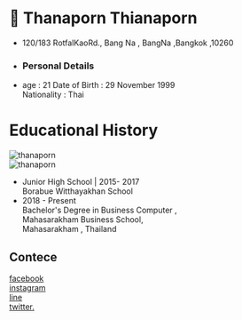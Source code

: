 # 👋 Thanaporn Thianaporn
- 120/183 RotfalKaoRd., Bang Na , BangNa ,Bangkok ,10260
- ### Personal Details
- age :  21
Date of Birth : 29 November 1999<br>
Nationality : Thai

# Educational History
![thanaporn](https://lh3.googleusercontent.com/PTdYabJfiCfAunf4mUaYxdy6NFzIFNy9kmON95L-WMVOzd4bFbil01MSIFIvZpC1R7a3YSiIYVw7mJ_lhI8IEPSezVWqEtojHN-kRWhXuVtxlDyfSPslDGfjCP3vyqEbv3S0KZF702bARiSQd6g3LVF7G7E8sVP-7oHNEzaxr2Kiml_7pccN1hirnEdfFAfelf5yUw-SnYAXeG_GKP27Ks_9bBkrsh8JjwPDTRkE6EnLrDqQbsb3VL4QUtCrCjpkDrTHrJJ6-u0aRIxnFNfCS4zlCr_N5s7QJyNQddCJ9V7lbTM9danosRjlSGDC8DLvcd78A-OsFDFTf2N1bo_J5McDRpbNSwp5eIMj3aGbbIEjmTseXHNjCcDBtk6K8nMWoRw8-XJwm0g8-NjAlwXJVjZL7131sAZjYnRPNt_FvBxlUAQYklGphjO1lLdQmfbz0yH0tcxlKfD6G5e2AMPC2YIlJs6vEqL7gjpA159HSBLRFv1iU_pJiuP8LUBI9rSbsrvv1p2OZ6XpHivHJg48kK-9I1rPOdxII5dXmDUxqPAAYPd-Vfb6TDvv2vA_xaOHSNzgpNh25Wi08DXkrSfsjYwMrm0WDqLrUF42eOlFyBFIN1-MbTM_oYmJf7p6I9TQGIMInbNigcP3a3lYdBxjmPWyyJ5VmKJTaQfAfSSOgQaL7S1XuIFfFAyYoF8jKueccVGSwJ1yVVY7ZjJwmP3HbVlv=w500-h350-no?authuser=0)<br>
![thanaporn](https://lh3.googleusercontent.com/Q3nkwQm1Ciui70YaAJaOLMFWmZ0ebUS359eH3IpcfR8TY2-aWv5fG7is-ZzvHnW22M6ozWt455OaVywfeqQ5DWle1rEutQVYJoF8y1VY0Z9vDc-_b7d6G2Tq1Im2OjmFNPXDm9zcpMEGN_hrrh2O2vDBzE2CIkt4GFvz0BMlnfLQ0NcJ2EH9EECibmTLznmkb48T4RUGl9bjWiVaRkZeElIAy_TSnw5goNRE6kmk3E3pRHFVRXfa9dN5mEFii4sl3IZro1VqBYSGDPd3fK4okUlZsYW04jRE5pZVt2ogla9tejUv5DGr3nC7dwH4m_Tsqnz6nQbHIaKYTq6-6ZU2G3sbUgkUI2RbBqQBuaY05fA29weNnRVWdTQKBA-Xmf_jz3HAgZFmYJzzkYQdv5dc2b-SpSMhU0SR8ei49eVEnd244hoAA1xDsT0uNioBuiqfjpipkLTYHVEFjS4wgftu8rRlKTEwfNJc4sO-rDLiyYK0d8D2nUVEm9Oub2NyJ87-iElkGMFNt9rL873bChvCL8aDbkrBSKzm8ZWcX-jTrOd6FWnapyqWDdqOCks8zRb4-ksGup4AG8CspaN4m1XQiWzPKUtj6SEzHvrmMbR0dd3onjOEkKWiVCRHm_WHwm54OQtBvqcsik2gJsOBbAvdb_miEW-IebaoW4KdXwhmu5mPWxXG5LoeO1-LLjIy62Et225Bkn6z8AohQDIXyJrWD19f=w800-h500-no?authuser=0)
* Junior High School |  2015- 2017<br>
Borabue Witthayakhan School<br>
* 2018 - Present<br>
Bachelor's Degree in Business Computer ,<br>
Mahasarakham Business School,<br>
Mahasarakham , Thailand<br>


## Contece
[facebook](https://www.facebook.com/profile.php?id=100025184304049)<br>
[instagram](https://www.instagram.com/)<br>
[line](https://line.me/ti/p/PAoHQ4GU7x?fbclid=IwAR12ZQb_htrdqET_-lMwJG0i_00_6IIW_y1lRXRvWJXHPY1dUY1cM7pO0vI)<br>
[twitter.](https://twitter.com/ThXthana?s=07&fbclid=IwAR0CPtv56Zg9cI6rexuOHKstP2PQKTKnqaBJKxQ1wqutJytP7a5W1eIUi84)<br>
<!---
<!---
Thanaporn2518/Thanaporn2518 is a ✨ special ✨ repository because its `README.md` (this file) appears on your GitHub profile.
You can click the Preview link to take a look at your changes.
--->
